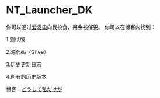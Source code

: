 # NT_Launcher_DK
你可以通过[爱发电](https://afdian.net/@naiyouhuameitang)向我投食，<del>用金钱催更</del>。
你可以在博客内找到：

1.测试版

2.源代码（Gitee）

3.历史更新日志

4.所有的历史版本

博客：[どうして私だけが](https://naiyouhuameitang.club/)